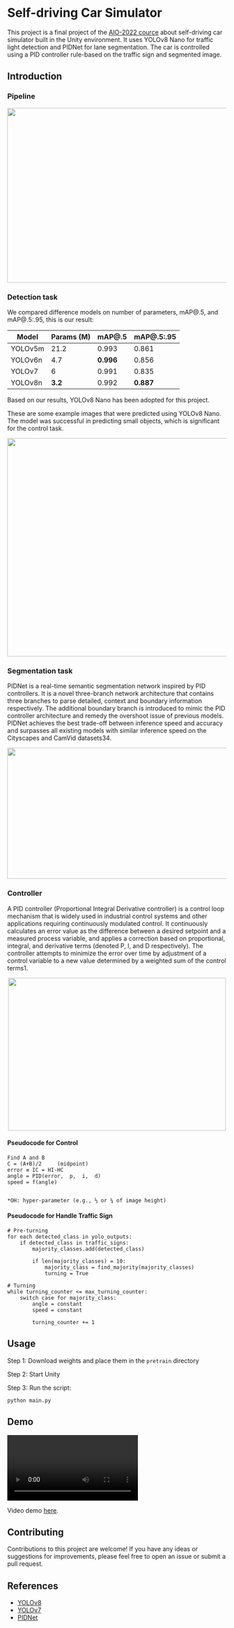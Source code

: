 # Self-driving Car Simulator

This project is a final project of the [AIO-2022 cource](https://www.facebook.com/aivietnam.edu.vn) about self-driving car simulator built in the Unity environment. It uses YOLOv8 Nano for traffic light detection and PIDNet for lane segmentation. The car is controlled using a PID controller rule-based on the traffic sign and segmented image.

## Introduction
### Pipeline
<p align="center">
  <img src="https://user-images.githubusercontent.com/90423581/236652354-843e9a41-3289-435c-be5a-fee681d38f2f.png" data-canonical-src="https://gyazo.com/eb5c5741b6a9a16c692170a41a49c858.png" width="600" height="400" />
</p>

### Detection task
We compared difference models on number of parameters, mAP@.5, and mAP@.5:.95, this is our result:

<div align="center">

| Model | Params (M) | mAP@.5 | mAP@.5:.95 |
|---|---|---|---|
| YOLOv5m | 21.2 | 0.993 | 0.861 |
| YOLOv6n | 4.7 | **0.996** | 0.856 |
| YOLOv7 | 6 | 0.991 | 0.835 |
| YOLOv8n | **3.2** | 0.992 | **0.887** |

</div>

Based on our results, YOLOv8 Nano has been adopted for this project. 

These are some example images that were predicted using YOLOv8 Nano. The model was successful in predicting small objects, which is significant for the control task.
<p align="center">
  <img src="https://user-images.githubusercontent.com/90423581/236683285-79e0f75c-a199-4b30-98de-2ca0a1ef8be2.png" width="700" height="500" />
</p>

### Segmentation task
PIDNet is a real-time semantic segmentation network inspired by PID controllers. It is a novel three-branch network architecture that contains three branches to parse detailed, context and boundary information respectively. The additional boundary branch is introduced to mimic the PID controller architecture and remedy the overshoot issue of previous models. PIDNet achieves the best trade-off between inference speed and accuracy and surpasses all existing models with similar inference speed on the Cityscapes and CamVid datasets34.

<p align="center">
  <img src="https://user-images.githubusercontent.com/90423581/236684096-ce02c2b3-5b9c-48da-a712-9d0d0e6bb5e5.png" width="700" height="300" />
</p>



### Controller
A PID controller (Proportional Integral Derivative controller) is a control loop mechanism that is widely used in industrial control systems and other applications requiring continuously modulated control. It continuously calculates an error value as the difference between a desired setpoint and a measured process variable, and applies a correction based on proportional, integral, and derivative terms (denoted P, I, and D respectively). The controller attempts to minimize the error over time by adjustment of a control variable to a new value determined by a weighted sum of the control terms1.

<p align="center">
  <img src="https://user-images.githubusercontent.com/90423581/236684583-6f31d6ff-80eb-44c4-99ee-0df2c42a4f10.png" width="500" height="350" />
</p>


#### Pseudocode for Control

```
Find A and B
C = (A+B)/2     (midpoint)
error ≡ IC = HI-HC
angle = PID(error,  p,  i,  d)
speed = f(angle)


*OH: hyper-parameter (e.g., ⅓ or ¼ of image height)
```

#### Pseudocode for Handle Traffic Sign
```
# Pre-turning
for each detected_class in yolo_outputs:
	if detected_class in traffic_signs:
		majority_classes.add(detected_class)

		if len(majority_classes) = 10:
			majority_class = find_majority(majority_classes)
			turning = True
```

```
# Turning
while turning_counter <= max_turning_counter:
	switch case for majority_class:
		angle = constant
		speed = constant
		
		turning_counter += 1
```

## Usage
Step 1: Download weights and place them in the ```pretrain``` directory

Step 2: Start Unity

Step 3: Run the script:

```
python main.py
```


## Demo

<video src="https://www.youtube.com/watch?v=gZ3nPZWp-eE&ab_channel=BuiMinhDuc" controls="controls" style="max-width: 730px;">
</video>

Video demo [here](https://youtu.be/gZ3nPZWp-eE).

## Contributing

Contributions to this project are welcome! If you have any ideas or suggestions for improvements, please feel free to open an issue or submit a pull request.


## References
* [YOLOv8](https://github.com/ultralytics/ultralytics)
* [YOLOv7](https://github.com/WongKinYiu/yolov7)
* [PIDNet](https://github.com/XuJiacong/PIDNet)
